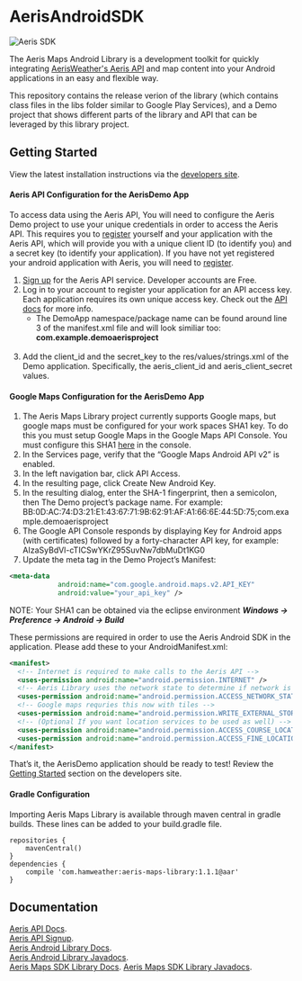 AerisAndroidSDK
================
![Aeris SDK](http://www.hamweather.com/blog/wp-content/uploads/2014/05/AerisAndroid-BlogEntryHeader.png)

The Aeris Maps Android Library is a development toolkit for quickly integrating [AerisWeather's Aeris API](http://www.aerisweather.com/support/documentation/aeris/) and map content into your Android applications in an easy and flexible way.

This repository contains the release verion of the library (which contains class files in the libs folder similar to Google Play Services), and a Demo project that shows different parts of the library and API that can be leveraged by this library project. 

## Getting Started 

View the latest installation instructions via the [developers site](http://www.aerisweather.com/support/docs/toolkits/aeris-android-sdk/getting-started/).


#### Aeris API Configuration for the AerisDemo App
To access data using the Aeris API, You will need to configure the Aeris Demo project to use your unique credentials in order to access the Aeris API. This requires you to [register](http://www.aerisweather.com/signup/) yourself and your application with the Aeris API, which will provide you with a unique client ID (to identify you) and a secret key (to identify your application). If you have not yet registered your android application with Aeris, you will need to [register](http://www.aerisweather.com/signup/).

1. [Sign up](http://www.aerisweather.com/signup/) for the Aeris API service. Developer accounts are Free.
2. Log in to your account to register your application for an API access key. Each application requires its own unique access key. Check out the [API docs](http://www.aerisweather.com/support/docs/api/)  for more info.
   * The DemoApp namespace/package name can be found around line 3 of the manifest.xml file and will look similiar too: **com.example.demoaerisproject**<br/><br/>
3. Add the client_id and the secret_key to the res/values/strings.xml of the Demo application. Specifically, the aeris_client_id and aeris_client_secret values.

#### Google Maps Configuration for the AerisDemo App
1. The Aeris Maps Library project currently supports Google maps, but google maps must be configured for your work spaces SHA1 key. To do this you must setup Google Maps in the Google Maps API Console. You must configure this SHA1 [here](https://code.google.com/apis/console/?noredirect) in the console. 
2. In the Services page, verify that the “Google Maps Android API v2” is enabled.
3. In the left navigation bar, click API Access.
4. In the resulting page, click Create New Android Key.
5. In the resulting dialog, enter the SHA-1 fingerprint, then a semicolon, then The Demo project’s package name. For example:<br>BB:0D:AC:74:D3:21:E1:43:67:71:9B:62:91:AF:A1:66:6E:44:5D:75;com.example.demoaerisproject<br>
6. The Google API Console responds by displaying Key for Android apps (with certificates) followed by a forty-character API key, for example:<br>AIzaSyBdVl-cTICSwYKrZ95SuvNw7dbMuDt1KG0<br>
7. Update the meta tag in the Demo Project’s Manifest:
``` xml
<meta-data
            android:name="com.google.android.maps.v2.API_KEY"
            android:value="your_api_key" />
```
NOTE: Your SHA1 can be obtained via the eclipse environment **_Windows -> Preference -> Android -> Build_**

These permissions are required in order to use the Aeris Android SDK in the application. Please add these to your AndroidManifest.xml:
``` xml
<manifest>
  <!-- Internet is required to make calls to the Aeris API -->
  <uses-permission android:name="android.permission.INTERNET" />
  <!-- Aeris Library uses the network state to determine if network is availabe to make calls  -->
  <uses-permission android:name="android.permission.ACCESS_NETWORK_STATE" />
  <!-- Google maps requries this now with tiles -->
  <uses-permission android:name="android.permission.WRITE_EXTERNAL_STORAGE" />
  <!-- (Optional If you want location services to be used as well) -->
  <uses-permission android:name="android.permission.ACCESS_COURSE_LOCATION" />
  <uses-permission android:name="android.permission.ACCESS_FINE_LOCATION" />
</manifest>
```
That’s it, the AerisDemo application should be ready to test! Review the [Getting Started](http://www.hamweather.com/support/documentation/mobile/android/starting/) section on the developers site.


#### Gradle Configuration
Importing Aeris Maps Library is available through maven central in gradle builds. These lines can be added to your build.gradle file. 
```
repositories {
    mavenCentral()
}
dependencies {
    compile 'com.hamweather:aeris-maps-library:1.1.1@aar'
}
```

## Documentation

[Aeris API Docs](http://www.aerisweather.com/support/docs/api/).<br/>
[Aeris API Signup](http://www.aerisweather.com/signup/).<br/>
[Aeris Android Library Docs](http://www.aerisweather.com/support/docs/toolkits/aeris-android-sdk/).<br/>
[Aeris Android Library Javadocs](http://www.aerisweather.com/docs/android/Aeris/index.html).<br/>
[Aeris Maps SDK Library Docs](http://www.aerisweather.com/support/docs/toolkits/aeris-android-sdk/getting-started/weather-maps/).
[Aeris Maps SDK Library Javadocs](http://www.aerisweather.com/docs/android/AerisMap/index.html).<br/>


